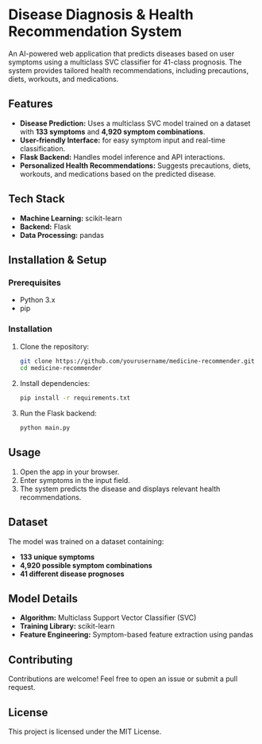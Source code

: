 # Disease Diagnosis & Health Recommendation System

An AI-powered web application that predicts diseases based on user symptoms using a multiclass SVC classifier for 41-class prognosis. The system provides tailored health recommendations, including precautions, diets, workouts, and medications.

## Features

- **Disease Prediction:** Uses a multiclass SVC model trained on a dataset with **133 symptoms** and **4,920 symptom combinations**.
- **User-friendly Interface:** for easy symptom input and real-time classification.
- **Flask Backend:** Handles model inference and API interactions.
- **Personalized Health Recommendations:** Suggests precautions, diets, workouts, and medications based on the predicted disease.

## Tech Stack

- **Machine Learning:** scikit-learn
- **Backend:** Flask
- **Data Processing:** pandas

## Installation & Setup

### Prerequisites

- Python 3.x
- pip

### Installation

1. Clone the repository:
   ```sh
   git clone https://github.com/yourusername/medicine-recommender.git
   cd medicine-recommender
   ```
2. Install dependencies:
   ```sh
   pip install -r requirements.txt
   ```
3. Run the Flask backend:
   ```sh
   python main.py
   ```

## Usage

1. Open the app in your browser.
2. Enter symptoms in the input field.
3. The system predicts the disease and displays relevant health recommendations.

## Dataset

The model was trained on a dataset containing:

- **133 unique symptoms**
- **4,920 possible symptom combinations**
- **41 different disease prognoses**

## Model Details

- **Algorithm:** Multiclass Support Vector Classifier (SVC)
- **Training Library:** scikit-learn
- **Feature Engineering:** Symptom-based feature extraction using pandas

## Contributing

Contributions are welcome! Feel free to open an issue or submit a pull request.

## License

This project is licensed under the MIT License.
